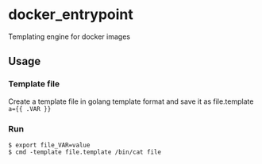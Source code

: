 # docker_entrypoint
Templating engine for docker images


## Usage
### Template file
Create a template file in golang template format and save it as file.template  
```a={{ .VAR }}```

### Run

`$ export file_VAR=value`  
`$ cmd -template file.template /bin/cat file`
